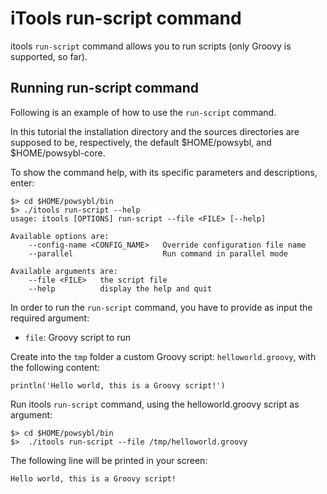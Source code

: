 # iTools run-script command

itools `run-script` command allows you to run scripts (only Groovy is supported, so far).

## Running run-script command 
Following is an example of how to use the `run-script` command.    

In this tutorial the installation directory and the sources directories are supposed to be, respectively, the default $HOME/powsybl, and $HOME/powsybl-core.

To show the command help, with its specific parameters and descriptions, enter: 

```shell
$> cd $HOME/powsybl/bin
$> ./itools run-script --help
usage: itools [OPTIONS] run-script --file <FILE> [--help]

Available options are:
    --config-name <CONFIG_NAME>   Override configuration file name
    --parallel                    Run command in parallel mode

Available arguments are:
    --file <FILE>   the script file
    --help          display the help and quit
```

In order to run the `run-script` command, you have to provide as input the required argument: 
- `file`: Groovy script to run  
  
Create into the `tmp` folder a custom Groovy script: `helloworld.groovy`, with the following content:

```
println('Hello world, this is a Groovy script!')
```
    
Run itools `run-script` command, using the helloworld.groovy script as argument:

```shell
$> cd $HOME/powsybl/bin
$>  ./itools run-script --file /tmp/helloworld.groovy 
```

The following line will be printed in your screen:

```shell
Hello world, this is a Groovy script!
```
